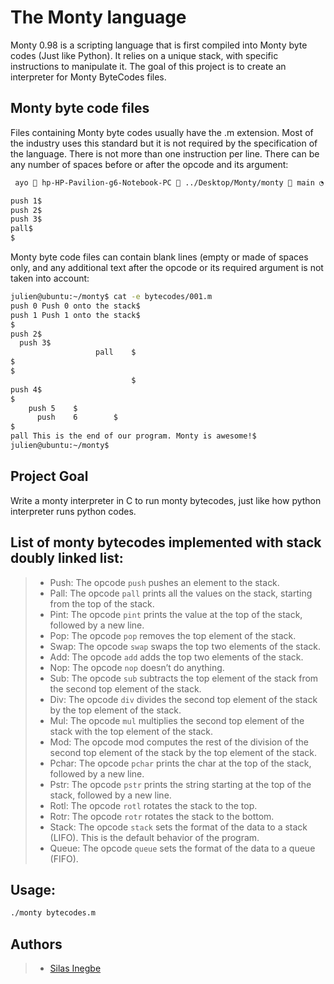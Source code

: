 # The Monty language

Monty 0.98 is a scripting language that is first compiled into Monty byte codes (Just like Python). It relies on a unique stack, with specific instructions to manipulate it. The goal of this project is to create an interpreter for Monty ByteCodes files.

## Monty byte code files

Files containing Monty byte codes usually have the .m extension. Most of the industry uses this standard but it is not required by the specification of the language. There is not more than one instruction per line. There can be any number of spaces before or after the opcode and its argument:

```bash
 ayo  hp-HP-Pavilion-g6-Notebook-PC  ../Desktop/Monty/monty  main ◔  cat -e test/00.m

push 1$
push 2$
push 3$
pall$
$
```

Monty byte code files can contain blank lines (empty or made of spaces only, and any additional text after the opcode or its required argument is not taken into account:

```bash
julien@ubuntu:~/monty$ cat -e bytecodes/001.m
push 0 Push 0 onto the stack$
push 1 Push 1 onto the stack$
$
push 2$
  push 3$
                   pall    $
$
$
                           $
push 4$
$
    push 5    $
      push    6        $
$
pall This is the end of our program. Monty is awesome!$
julien@ubuntu:~/monty$
```

## Project Goal

Write a monty interpreter in C to run monty bytecodes, just like how python interpreter runs python codes.

## List of monty bytecodes implemented with stack doubly linked list:

> - Push: The opcode `push` pushes an element to the stack.
> - Pall: The opcode `pall` prints all the values on the stack, starting from the top of the stack.
> - Pint: The opcode `pint` prints the value at the top of the stack, followed by a new line.
> - Pop: The opcode `pop` removes the top element of the stack.
> - Swap: The opcode `swap` swaps the top two elements of the stack.
> - Add: The opcode `add` adds the top two elements of the stack.
> - Nop: The opcode `nop` doesn’t do anything.
> - Sub: The opcode `sub` subtracts the top element of the stack from the second top element of the stack.
> - Div: The opcode `div` divides the second top element of the stack by the top element of the stack.
> - Mul: The opcode `mul` multiplies the second top element of the stack with the top element of the stack.
> - Mod: The opcode mod computes the rest of the division of the second top element of the stack by the top element of the stack.
> - Pchar: The opcode `pchar` prints the char at the top of the stack, followed by a new line.
> - Pstr: The opcode `pstr` prints the string starting at the top of the stack, followed by a new line.
> - Rotl: The opcode `rotl` rotates the stack to the top.
> - Rotr: The opcode `rotr` rotates the stack to the bottom.
> - Stack: The opcode `stack` sets the format of the data to a stack (LIFO). This is the default behavior of the program.
> - Queue: The opcode `queue` sets the format of the data to a queue (FIFO).

## Usage:

```bash
./monty bytecodes.m
```

## Authors

> - [Silas Inegbe](https://github.com/silas-inegbe)
